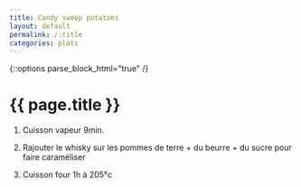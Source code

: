 ```yaml
---
title: Candy sweep potatoes
layout: default
permalink: /:title
categories: plats
---
```


{::options parse_block_html="true" /}

<div id="main" class='content'>

# {{ page.title }}

1. Cuisson vapeur 9min.

2. Rajouter le whisky sur les pommes de terre + du beurre + du sucre
pour faire caraméliser

3. Cuisson four 1h à 205°c

</div>